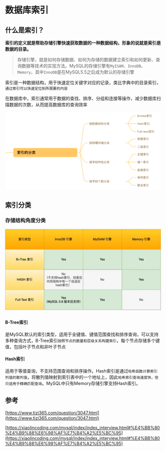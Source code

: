 # 数据库索引


## 什么是索引？

**索引的定义就是帮助存储引擎快速获取数据的一种数据结构，形象的说就是索引是数据的目录。**

> 存储引擎，就是如何存储数据、如何为存储的数据建立索引和如何更新、查询数据等技术的实现方法。MySQL的存储引擎有`MyISAM`、`InnoDB`、`Memory`，其中`InnoDB`是在MySQL5.5之后成为默认的存储引擎

索引是一种数据结构，用于快速定位关键字对应的记录，类比字典中的目录索引，`通过索引可以快速定位到所需要的内容`

在数据库中，索引通常用于数据的查找、排序、分组和连接等操作，减少数据库扫描数据的次数，从而提高数据库的查询效率


![alt text](image.png)

## 索引分类

### 存储结构角度分类

![alt text](image-1.png)

#### B-Tree索引

是MySQL默认的索引类型，适用于全键值、键值范围查找和排序查询，可以支持多种查询方式，B-Tree索引`按照节点的数量和层级关系构建索引`，每个节点存储多个键值，包括叶子节点和非叶子节点

#### Hash索引

适用于等值查询，不支持范围查询和排序操作。Hash索引是通过`哈希函数计算索引列值的散列值`，将散列值映射到索引表中的一个地址上，因此`哈希索引查询速度快，但只适用于精确匹配查询`。MySQL中只有Memory存储引擎支持Hash索引。


## 参考

[https://www.tizi365.com/question/3047.html](https://www.tizi365.com/question/3047.html)

[https://xiaolincoding.com/mysql/index/index_interview.html#%E4%BB%80%E4%B9%88%E6%98%AF%E7%B4%A2%E5%BC%95](https://xiaolincoding.com/mysql/index/index_interview.html#%E4%BB%80%E4%B9%88%E6%98%AF%E7%B4%A2%E5%BC%95)